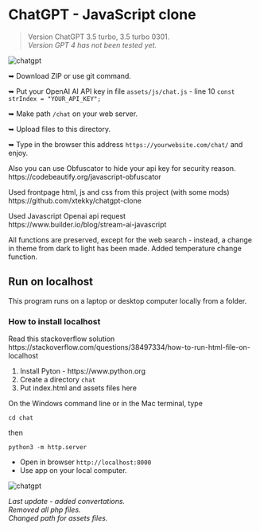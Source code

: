 <h1>ChatGPT - JavaScript clone</h1>
<blockquote><p>Version ChatGPT 3.5 turbo, 3.5 turbo 0301.<br>
 <em>Version GPT 4 has not been tested yet.</em></p></blockquote>
<img src="https://github.com/alexsky177/chatgpt/blob/main/screen_dark.png?raw=true" alt="chatgpt"/>
<p>&#10149; Download ZIP or use git command.</p> 
<p>&#10149; Put your OpenAI AI API key in file <code>assets/js/chat.js</code> - line 10 <code>const strIndex = "YOUR_API_KEY";</code></p>
<p>&#10149; Make path <code>/chat</code> on your web server.</p>
<p>&#10149; Upload files to this directory.</p>
<p>&#10149; Type in the browser this address <code>https://yourwebsite.com/chat/</code> and enjoy.</p>
<p>Also you can use Obfuscator to hide your api key for security reason.<br>
https://codebeautify.org/javascript-obfuscator</p>
<p>Used frontpage html, js and css from this project (with some mods)<br>
https://github.com/xtekky/chatgpt-clone</p>
<p>Used Javascript Openai api request<br>
https://www.builder.io/blog/stream-ai-javascript</p>
<p>All functions are preserved, except for the web search - instead, a change in theme from dark to light has been made. Added temperature change function.</p>
<h2>Run on localhost</h2>
<p>This program runs on a laptop or desktop computer locally from a folder.</p>
<h3>How to install localhost</h3>
<p>Read this stackoverflow solution<br>
https://stackoverflow.com/questions/38497334/how-to-run-html-file-on-localhost</p>
<ol>
<li>Install Pyton - https://www.python.org</li>
<li>Сreate a directory <code>chat</code></li>
<li>Put index.html and assets files here</li>
</ol>
<div>
On the Windows command line or in the Mac terminal, type <pre><code>cd chat</code></pre> then<pre><code>python3 -m http.server</code></pre></div>
<ul>
 <li> Open in browser <code>http://localhost:8000</code></li>
<li> Use app on your local computer.</li>
</ul>
<img src="https://github.com/alexsky177/chatgpt/blob/main/screen_light.png?raw=true" alt="chatgpt"/>
<p><em>Last update - added convertations.<br> 
Removed all php files.<br>
Changed path for assets files.</em></p>
